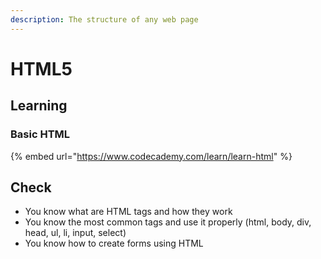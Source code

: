 ```yaml
---
description: The structure of any web page
---
```


# HTML5

## Learning

### Basic HTML

{% embed url="https://www.codecademy.com/learn/learn-html" %}

## Check

* You know what are HTML tags and how they work
* You know the most common tags and use it properly \(html, body, div, head, ul, li, input, select\)
* You know how to create forms using HTML



